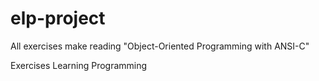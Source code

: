 elp-project
===========

All exercises make reading "Object-Oriented Programming with ANSI-C"

Exercises Learning Programming
